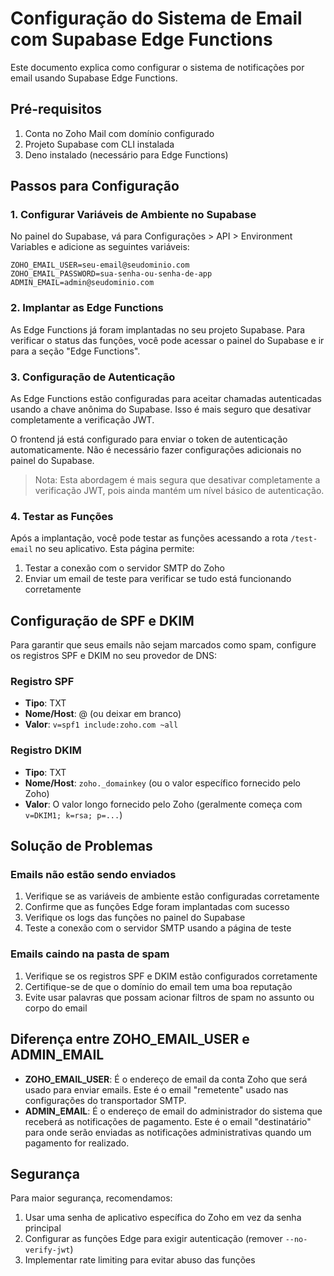# Configuração do Sistema de Email com Supabase Edge Functions

Este documento explica como configurar o sistema de notificações por email usando Supabase Edge Functions.

## Pré-requisitos

1. Conta no Zoho Mail com domínio configurado
2. Projeto Supabase com CLI instalada
3. Deno instalado (necessário para Edge Functions)

## Passos para Configuração

### 1. Configurar Variáveis de Ambiente no Supabase

No painel do Supabase, vá para Configurações > API > Environment Variables e adicione as seguintes variáveis:

```
ZOHO_EMAIL_USER=seu-email@seudominio.com
ZOHO_EMAIL_PASSWORD=sua-senha-ou-senha-de-app
ADMIN_EMAIL=admin@seudominio.com
```

### 2. Implantar as Edge Functions

As Edge Functions já foram implantadas no seu projeto Supabase. Para verificar o status das funções, você pode acessar o painel do Supabase e ir para a seção "Edge Functions".

### 3. Configuração de Autenticação

As Edge Functions estão configuradas para aceitar chamadas autenticadas usando a chave anônima do Supabase. Isso é mais seguro que desativar completamente a verificação JWT.

O frontend já está configurado para enviar o token de autenticação automaticamente. Não é necessário fazer configurações adicionais no painel do Supabase.

> Nota: Esta abordagem é mais segura que desativar completamente a verificação JWT, pois ainda mantém um nível básico de autenticação.

### 4. Testar as Funções

Após a implantação, você pode testar as funções acessando a rota `/test-email` no seu aplicativo. Esta página permite:

1. Testar a conexão com o servidor SMTP do Zoho
2. Enviar um email de teste para verificar se tudo está funcionando corretamente

## Configuração de SPF e DKIM

Para garantir que seus emails não sejam marcados como spam, configure os registros SPF e DKIM no seu provedor de DNS:

### Registro SPF

- **Tipo**: TXT
- **Nome/Host**: @ (ou deixar em branco)
- **Valor**: `v=spf1 include:zoho.com ~all`

### Registro DKIM

- **Tipo**: TXT
- **Nome/Host**: `zoho._domainkey` (ou o valor específico fornecido pelo Zoho)
- **Valor**: O valor longo fornecido pelo Zoho (geralmente começa com `v=DKIM1; k=rsa; p=...`)

## Solução de Problemas

### Emails não estão sendo enviados

1. Verifique se as variáveis de ambiente estão configuradas corretamente
2. Confirme que as funções Edge foram implantadas com sucesso
3. Verifique os logs das funções no painel do Supabase
4. Teste a conexão com o servidor SMTP usando a página de teste

### Emails caindo na pasta de spam

1. Verifique se os registros SPF e DKIM estão configurados corretamente
2. Certifique-se de que o domínio do email tem uma boa reputação
3. Evite usar palavras que possam acionar filtros de spam no assunto ou corpo do email

## Diferença entre ZOHO_EMAIL_USER e ADMIN_EMAIL

- **ZOHO_EMAIL_USER**: É o endereço de email da conta Zoho que será usado para enviar emails. Este é o email "remetente" usado nas configurações do transportador SMTP.
- **ADMIN_EMAIL**: É o endereço de email do administrador do sistema que receberá as notificações de pagamento. Este é o email "destinatário" para onde serão enviadas as notificações administrativas quando um pagamento for realizado.

## Segurança

Para maior segurança, recomendamos:

1. Usar uma senha de aplicativo específica do Zoho em vez da senha principal
2. Configurar as funções Edge para exigir autenticação (remover `--no-verify-jwt`)
3. Implementar rate limiting para evitar abuso das funções
